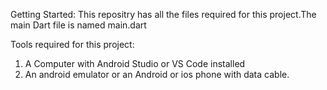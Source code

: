 
Getting Started:
This repositry has all the files required for this project.The main Dart file is named main.dart 

Tools required for this project:
1. A Computer with Android Studio or VS Code installed
2. An android emulator or an Android or ios phone with data cable.
